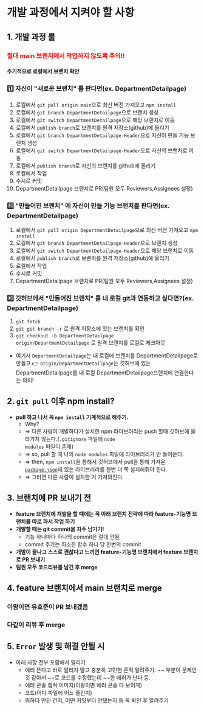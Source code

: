# 개발 과정에서 지켜야 할 사항

## 1. 개발 과정 룰

### <strong style="color : red" >절대 main 브랜치에서 작업하지 않도록 주의!!</strong>

#### 주기적으로 로컬에서 브랜치 확인

### 1️⃣ 자신이 **"새로운 브랜치"** 를 판다면(ex. DepartmentDetailpage)

1. 로컬에서 <code>git pull origin main</code>으로 최신 버전 가져오고 `npm install`
2. 로컬에서 <code>git branch DepartmentDetailpage</code>으로 브랜치 생성
3. 로컬에서 <code>git switch DepartmentDetailpage</code>으로 해당 브랜치로 이동
4. 로컬에서 <code>publish branch</code>로 브랜치를 원격 저장소(github)에 올리기
5. 로컬에서 <code>git branch DepartmentDetailpage-Header</code>으로 자신이 만들 기능 브랜치 생성
6. 로컬에서 <code>git switch DepartmentDetailpage-Header</code>으로 자신의 브랜치로 이동
7. 로컬에서 <code>publish branch</code>로 자신의 브랜치를 github에 올리기
8. 로컬에서 작업
9. 수시로 커밋
10. DepartmentDetailpage 브랜치로 PR(팀원 모두 Reviewers,Assignees 설정)

### 2️⃣ **"만들어진 브랜치"** 에 자신이 만들 기능 브랜치를 판다면(ex. DepartmentDetailpage)

1. 로컬에서 <code>git pull origin DepartmentDetailpage</code>으로 최신 버전 가져오고 `npm install`
2. 로컬에서 <code>git branch DepartmentDetailpage-Header</code>으로 브랜치 생성
3. 로컬에서 <code>git switch DepartmentDetailpage-Header</code>으로 해당 브랜치로 이동
4. 로컬에서 <code>publish branch</code>로 브랜치를 원격 저장소(github)에 올리기
5. 로컬에서 작업
6. 수시로 커밋
7. DepartmentDetailpage 브랜치로 PR(팀원 모두 Reviewers,Assignees 설정)

### 3️⃣ **깃허브에서 "만들어진 브랜치"** 를 내 로컬 git과 연동하고 싶다면?(ex. DepartmentDetailpage)

1. <code>git fetch</code>
2. <code>git git branch -r</code> 로 원격 저장소에 있는 브랜치를 확인
3. <code>git checkout -b DepartmentDetailpage origin/DepartmentDetailpage</code> 로 원격 브랜치를 로컬로 체크아웃

- 여기서 `DepartmentDetailpage`는 내 로컬에 브랜치를 DepartmentDetailpage로 만들고 👉 `origin/DepartmentDetailpage`는 깃허브에 있는 DepartmentDetailpage를 내 로컬 DepartmentDetailpage브랜치에 연결한다는 의미!

## 2. <code>git pull</code> 이후 npm install?

- <strong>pull 하고 나서 꼭 <code>npm install</code> 기계적으로 해주기.</strong>
  - Why?
  - ⇒ 다른 사람이 개발하다가 설치한 npm 라이브러리는 push 할때 깃허브에 올라가지 않는다.(<code>.gitignore</code> 파일에 <code>node modules</code> 파일이 존재)
  - ⇒ so, pull 할 때 나의 <code>node modules</code> 파일에 라이브러리가 안 들어온다.
  - ⇒ then, <code>npm install</code>을 통해서 깃허브에서 pull을 통해 가져온 <a href="https://1000hg.tistory.com/m/47"><code>package.json</code></a>에 있는 라이브러리를 한번 더 쭉 설치해줘야 한다.
  - ⇒ 그러면 다른 사람이 설치한 거 가져와진다.

## 3. 브랜치에 PR 보내기 전

- <strong>feature 브랜치에 개발을 할 때에는 꼭 아래 브랜치 전략에 따라 feature-기능명 브랜치를 따로 파서 작업 하기 </strong>
- <strong>개발할 때는 git commit을 자주 남기기! </strong>
  - 기능 하나마다 하나의 commit은 절대 안됨
  - commit 주기는 최소한 함수 하나 당 한번의 commit
- <strong>개발이 끝나고 스스로 괜찮다고 느끼면 feature-기능명 브랜치에서 feature 브랜치로 PR 보내기 </strong>
- <strong>팀원 모두 코드리뷰를 남긴 후 merge </strong>

## 4. feature 브랜치에서 main 브랜치로 merge

### 이왕이면 유호준이 PR 보내겠음

### 다같이 리뷰 후 merge

## 5. <code>Error</code> 발생 및 해결 안될 시

- 아래 사항 전부 포함해서 알리기
  - 에러 뜬다고 바로 알리지 말고 충분히 고민한 흔적 알려주기. ~~ 부분이 문제인 것 같아서 ~~로 코드를 수정했는데 ~~한 에러가 난다 등.
  - 에러 콘솔 캡쳐 이미지(이왕이면 에러 콘솔 다 보이게)
  - 코드(어디 파일에 어느 줄인지)
  - 뭐하다 안된 건지, 어떤 커밋부터 안됐는지 등 꼭 확인 후 알려주기
